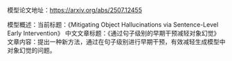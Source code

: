 模型论文地址：https://arxiv.org/abs/2507.12455

模型概述：当前标题：《Mitigating Object Hallucinations via Sentence-Level Early Intervention》
中文文章标题：《通过句子级别的早期干预减轻对象幻觉》
文章内容：提出一种新方法，通过在句子级别进行早期干预，有效减轻生成模型中对象幻觉的问题。

